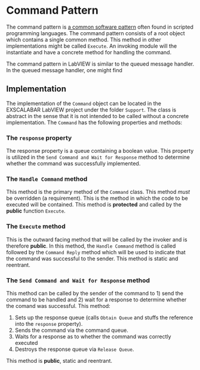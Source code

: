 # Command Pattern
The command pattern is [a common software pattern](http://www.oodesign.com/command-pattern.html) often found in scripted programming languages.  The command pattern consists of a root object which contains a single common method.  This method in other implementations might be called ``Execute``.  An invoking module will the instantiate and have a concrete method for handling the command. 

The command pattern in LabVIEW is similar to the queued message handler.  In the queued message handler, one might find 

## Implementation
The implementation of the ``Command`` object can be located in the EXSCALABAR LabVIEW project under the folder ``Support``.  The class is abstract in the sense that it is not intended to be called without a concrete implementation.  The ``Command`` has the following properties and methods:

### The ``response`` property
The response property is a queue containing a boolean value.  This property is utilized in the ``Send Command and Wait for Response`` method to determine whether the command was successfully implemented.

### The ``Handle Command`` method
This method is the primary method of the ``Command`` class.  This method *must* be overridden (a requirement).  This is the method in which the code to be executed will be contained.  This method is **protected** and called by the **public** function ``Execute``.

### The ``Execute`` method
This is the outward facing method that will be called by the invoker and is therefore **public**. In this method, the ``Handle Command`` method is called followed by the ``Command Reply`` method which will be used to indicate that the command was successful to the sender.  This method is static and reentrant.

### The ``Send Command and Wait for Response`` method
This method can be called by the sender of the command to 1) send the command to be handled and 2) wait for a response to determine whether the comand was successful.  This method:

1. Sets up the response queue (calls ``Obtain Queue`` and stuffs the reference into the ``response`` property).
2. Sends the command via the command queue.
3. Waits for a response as to whether the command was correctly executed
4. Destroys the response queue via ``Release Queue``. 

This method is **public**, static and reentrant.